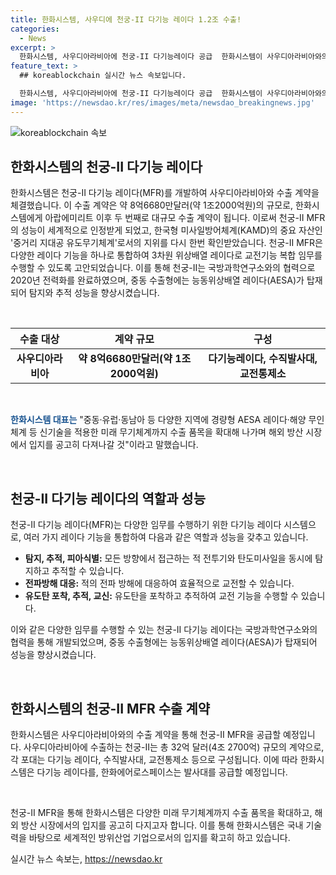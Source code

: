 ```yaml
---
title: 한화시스템, 사우디에 천궁-II 다기능 레이다 1.2조 수출!
categories:
  - News
excerpt: >
  한화시스템, 사우디아라비아에 천궁-II 다기능레이다 공급  한화시스템이 사우디아라비아와의 수출 계약으로 천궁-II 다기능레이다를 공급했다. 이로써 약 8억6680만달러(1조2000억원)의 규모로 두번째 조 단위 대규모 수출을 이루었으며, 한국형 미사일방어체계인 중거리 지대공 유도무기체계의 핵심 자산으로서의 역할을 이어갔다. 한화시스템의 천궁-II 다기능레이다(MFR)는 다양한 임무를 수행하며 교전능력을 갖췄고, 이를 통해 해외 방산 시장에서의 입지를 공고히 하고 있다.
feature_text: >
  ## koreablockchain 실시간 뉴스 속보입니다.

  한화시스템, 사우디아라비아에 천궁-II 다기능레이다 공급  한화시스템이 사우디아라비아와의 수출 계약으로 천궁-II 다기능레이다를 공급했다. 이로써 약 8억6680만달러(1조2000억원)의 규모로 두번째 조 단위 대규모 수출을 이루었으며, 한국형 미사일방어체계인 중거리 지대공 유도무기체계의 핵심 자산으로서의 역할을 이어갔다. 한화시스템의 천궁-II 다기능레이다(MFR)는 다양한 임무를 수행하며 교전능력을 갖췄고, 이를 통해 해외 방산 시장에서의 입지를 공고히 하고 있다.
image: 'https://newsdao.kr/res/images/meta/newsdao_breakingnews.jpg'
---
```


<p><img src="https://newsdao.kr/res/images/meta/newsdao_breakingnews.jpg" alt="koreablockchain 속보" /></p>

<h2 data-ke-size="size26">한화시스템의 천궁-II 다기능 레이다</h2>

<p>한화시스템은 천궁-II 다기능 레이다(MFR)를 개발하여 사우디아라비아와 수출 계약을 체결했습니다. 이 수출 계약은 약 8억6680만달러(약 1조2000억원)의 규모로, 한화시스템에게 아랍에미리트 이후 두 번째로 대규모 수출 계약이 됩니다. 이로써 천궁-II MFR의 성능이 세계적으로 인정받게 되었고, 한국형 미사일방어체계(KAMD)의 중요 자산인 '중거리 지대공 유도무기체계'로서의 지위를 다시 한번 확인받았습니다. 천궁-II MFR은 다양한 레이다 기능을 하나로 통합하여 3차원 위상배열 레이다로 교전기능 복합 임무를 수행할 수 있도록 고안되었습니다. 이를 통해 천궁-II는 국방과학연구소와의 협력으로 2020년 전력화를 완료하였으며, 중동 수출형에는 능동위상배열 레이다(AESA)가 탑재되어 탐지와 추적 성능을 향상시켰습니다.</p>

<p data-ke-size="size16">&nbsp;</p>

<table>
    <thead>
        <tr>
            <th scope="col" style="text-align: center;">수출 대상</th>
            <th scope="col" style="text-align: center;">계약 규모</th>
            <th scope="col" style="text-align: center;">구성</th>
        </tr>
    </thead>
    <tbody>
        <tr>
            <td style="text-align: center;"><b>사우디아라비아</b></td>
            <td style="text-align: center;"><b>약 8억6680만달러(약 1조2000억원)</b></td>
            <td style="text-align: center;"><b>다기능레이다, 수직발사대, 교전통제소</b></td>
        </tr>
    </tbody>
</table>

<p data-ke-size="size16">&nbsp;</p>

<p><b><span style="color: #1a5490;">한화시스템 대표는</span></b> "중동·유럽·동남아 등 다양한 지역에 경량형 AESA 레이다·해양 무인체계 등 신기술을 적용한 미래 무기체계까지 수출 품목을 확대해 나가며 해외 방산 시장에서 입지를 공고히 다져나갈 것"이라고 말했습니다.</p>

<p data-ke-size="size16">&nbsp;</p>

<h2 data-ke-size="size26">천궁-II 다기능 레이다의 역할과 성능</h2>

<p>천궁-II 다기능 레이다(MFR)는 다양한 임무를 수행하기 위한 다기능 레이다 시스템으로, 여러 가지 레이다 기능을 통합하여 다음과 같은 역할과 성능을 갖추고 있습니다.</p>

<ul>
    <li><b>탐지, 추적, 피아식별:</b> 모든 방향에서 접근하는 적 전투기와 탄도미사일을 동시에 탐지하고 추적할 수 있습니다.</li>
    <li><b>전파방해 대응:</b> 적의 전파 방해에 대응하여 효율적으로 교전할 수 있습니다.</li>
    <li><b>유도탄 포착, 추적, 교신:</b> 유도탄을 포착하고 추적하여 교전 기능을 수행할 수 있습니다.</li>
</ul>

<p>이와 같은 다양한 임무를 수행할 수 있는 천궁-II 다기능 레이다는 국방과학연구소와의 협력을 통해 개발되었으며, 중동 수출형에는 능동위상배열 레이다(AESA)가 탑재되어 성능을 향상시켰습니다.</p>

<p data-ke-size="size16">&nbsp;</p>

<h2 data-ke-size="size26">한화시스템의 천궁-II MFR 수출 계약</h2>

<p>한화시스템은 사우디아라비아와의 수출 계약을 통해 천궁-II MFR을 공급할 예정입니다. 사우디아라비아에 수출하는 천궁-II는 총 32억 달러(4조 2700억) 규모의 계약으로, 각 포대는 다기능 레이다, 수직발사대, 교전통제소 등으로 구성됩니다. 이에 따라 한화시스템은 다기능 레이다를, 한화에어로스페이스는 발사대를 공급할 예정입니다.</p>

<p data-ke-size="size16">&nbsp;</p>

<p>천궁-II MFR을 통해 한화시스템은 다양한 미래 무기체계까지 수출 품목을 확대하고, 해외 방산 시장에서의 입지를 공고히 다지고자 합니다. 이를 통해 한화시스템은 국내 기술력을 바탕으로 세계적인 방위산업 기업으로서의 입지를 확고히 하고 있습니다.</p>
실시간 뉴스 속보는, <a href="https://newsdao.kr" rel="dofollow">https://newsdao.kr</a>


